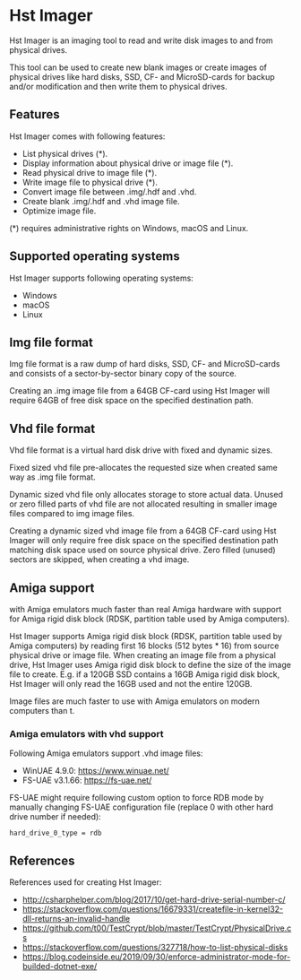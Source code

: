 ﻿# Hst Imager

Hst Imager is an imaging tool to read and write disk images to and from physical drives. 

This tool can be used to create new blank images or create images of physical drives like hard disks, SSD, CF- and MicroSD-cards for backup and/or modification and then write them to physical drives.

## Features

Hst Imager comes with following features:
- List physical drives (*).
- Display information about physical drive or image file (*).
- Read physical drive to image file (*).
- Write image file to physical drive (*).
- Convert image file between .img/.hdf and .vhd.
- Create blank .img/.hdf and .vhd image file.
- Optimize image file.

(*) requires administrative rights on Windows, macOS and Linux.

## Supported operating systems

Hst Imager supports following operating systems:
- Windows 
- macOS
- Linux

## Img file format

Img file format is a raw dump of hard disks, SSD, CF- and MicroSD-cards and consists of a sector-by-sector binary copy of the source.

Creating an .img image file from a 64GB CF-card using Hst Imager will require 64GB of free disk space on the specified destination path.

## Vhd file format

Vhd file format is a virtual hard disk drive with fixed and dynamic sizes.

Fixed sized vhd file pre-allocates the requested size when created same way as .img file format.

Dynamic sized vhd file only allocates storage to store actual data. Unused or zero filled parts of vhd file are not allocated resulting in smaller image files compared to img image files.

Creating a dynamic sized vhd image file from a 64GB CF-card using Hst Imager will only require free disk space on the specified destination path matching disk space used on source physical drive. Zero filled (unused) sectors are skipped, when creating a vhd image.

## Amiga support

 with Amiga emulators much faster than real Amiga hardware
 with support for Amiga rigid disk block (RDSK, partition table used by Amiga computers).

Hst Imager supports Amiga rigid disk block (RDSK, partition table used by Amiga computers) by reading first 16 blocks (512 bytes * 16) from source physical drive or image file.
When creating an image file from a physical drive, Hst Imager uses Amiga rigid disk block to define the size of the image file to create.
E.g. if a 120GB SSD contains a 16GB Amiga rigid disk block, Hst Imager will only read the 16GB used and not the entire 120GB.

Image files are much faster to use with Amiga emulators on modern computers than t.

### Amiga emulators with vhd support

Following Amiga emulators support .vhd image files:
- WinUAE 4.9.0: https://www.winuae.net/
- FS-UAE v3.1.66: https://fs-uae.net/

FS-UAE might require following custom option to force RDB mode by manually changing FS-UAE configuration file (replace 0 with other hard drive number if needed):
```
hard_drive_0_type = rdb
```

## References

References used for creating Hst Imager:

- http://csharphelper.com/blog/2017/10/get-hard-drive-serial-number-c/
- https://stackoverflow.com/questions/16679331/createfile-in-kernel32-dll-returns-an-invalid-handle
- https://github.com/t00/TestCrypt/blob/master/TestCrypt/PhysicalDrive.cs
- https://stackoverflow.com/questions/327718/how-to-list-physical-disks
- https://blog.codeinside.eu/2019/09/30/enforce-administrator-mode-for-builded-dotnet-exe/
